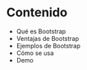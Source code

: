 # Contenido

* Qué es Bootstrap
* Ventajas de Bootstrap
* Ejemplos de Bootstrap
* Cómo se usa
* Demo
